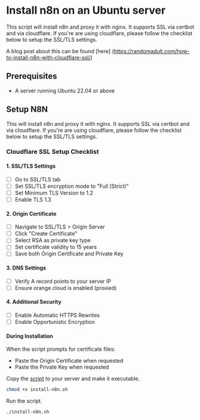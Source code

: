# Install n8n on an Ubuntu server

This script will install n8n and proxy it with nginx. It supports SSL via certbot and via cloudflare. If you're are using cloudflare, please follow the checklist below to setup the SSL/TLS settings. 

A blog post about this can be found [here] (https://randomadult.com/how-to-install-n8n-with-cloudflare-ssl/)

## Prerequisites

- A server running Ubuntu 22.04 or above

## Setup N8N

This will install n8n and proxy it with nginx. It supports SSL via certbot and via cloudflare. If you're are using cloudflare, please follow the checklist below to setup the SSL/TLS settings.

### Cloudflare SSL Setup Checklist

#### 1. SSL/TLS Settings

- [ ] Go to SSL/TLS tab
- [ ] Set SSL/TLS encryption mode to "Full (Strict)"
- [ ] Set Minimum TLS Version to 1.2
- [ ] Enable TLS 1.3

#### 2. Origin Certificate

- [ ] Navigate to SSL/TLS > Origin Server
- [ ] Click "Create Certificate"
- [ ] Select RSA as private key type
- [ ] Set certificate validity to 15 years
- [ ] Save both Origin Certificate and Private Key

#### 3. DNS Settings

- [ ] Verify A record points to your server IP
- [ ] Ensure orange cloud is enabled (proxied)

#### 4. Additional Security

- [ ] Enable Automatic HTTPS Rewrites
- [ ] Enable Opportunistic Encryption

#### During Installation

When the script prompts for certificate files:

- Paste the Origin Certificate when requested
- Paste the Private Key when requested

Copy the [script](install-n8n.sh) to your server and make it executable.

```bash
chmod +x install-n8n.sh
```

Run the script.

```bash
./install-n8n.sh
```